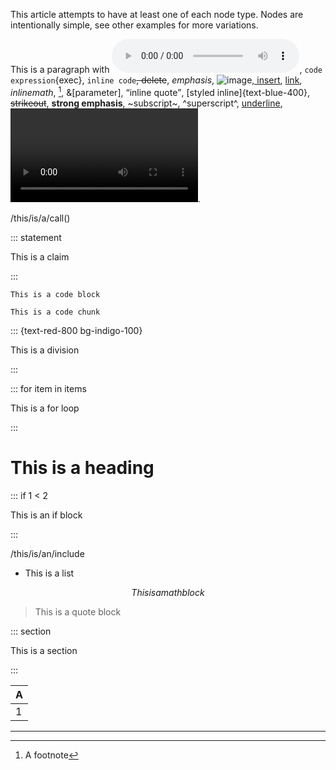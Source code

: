 This article attempts to have at least one of each node type. Nodes are intentionally simple, see other examples for more variations.

This is a paragraph with ![audio](https://example.org/cat.mp3), `code expression`{exec}, `inline code`<del>, delete</del>, _emphasis_, ![image](https://example.org/cat.jpg)<ins>, insert</ins>, [link](https://example.org), $inline math$, [^1], &[parameter], <q>inline quote</q>, [styled inline]{text-blue-400}, ~~strikeout~~, **strong emphasis**, ~subscript~, ^superscript^, <u>underline</u>, ![video](https://example.org/cat.mp4).

/this/is/a/call()

::: statement

This is a claim

:::

```
This is a code block
```

```exec
This is a code chunk
```

::: {text-red-800 bg-indigo-100}

This is a division

:::

::: for item in items

This is a for loop

:::

# This is a heading

::: if 1 < 2

This is an if block

:::

/this/is/an/include

- This is a list

$$
This is a math block
$$

> This is a quote block

::: section

This is a section

:::

| A   |
| --- |
| 1   |

***

[^1]: A footnote
